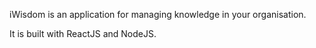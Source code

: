 iWisdom is an application for managing knowledge in your organisation. 

It is built with ReactJS and NodeJS.
